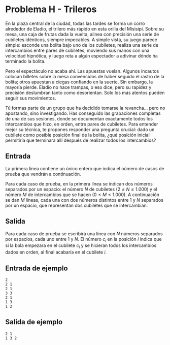 # Problema H - Trileros
En la plaza central de la ciudad, todas las tardes se forma un corro alrededor
de Eladio, el trilero más rápido en esta orilla del Misisipi. Sobre su mesa,
una caja de frutas dada la vuelta, alinea con precisión una serie de cubiletes
idénticos, siempre impecables. A simple vista, su juego parece simple: esconde
una bolita bajo uno de los cubiletes, realiza una serie de intercambios entre
pares de cubiletes, moviendo sus manos con una velocidad hipnótica, y luego
reta a algún espectador a adivinar dónde ha terminado la bolita.

Pero el espectáculo no acaba ahí. Las apuestas vuelan. Algunos incautos colocan
billetes sobre la mesa convencidos de haber seguido el rastro de la bolita;
otros apuestan a ciegas confiando en la suerte. Sin embargo, la mayoría pierde.
Eladio no hace trampas, o eso dice, pero su rapidez y precisión deslumbran
tanto como desorientan. Solo los más atentos pueden seguir sus movimientos.

Tú formas parte de un grupo que ha decidido tomarse la revancha... pero no
apostando, sino investigando. Has conseguido las grabaciones completas de una
de sus sesiones, donde se documentan exactamente todos los intercambios que
hizo, en orden, entre pares de cubiletes. Para entender mejor su técnica, te
propones responder una pregunta crucial: dado un cubilete como posible posición
final de la bolita, ¿qué posición inicial permitiría que terminara allí después
de realizar todos los intercambios?

## Entrada
La primera línea contiene un único entero que indica el número de casos de
prueba que vendrán a continuación.

Para cada caso de prueba, en la primera línea se indican dos números separados
por un espacio: el número $N$ de cubiletes ($2 \leq N \leq 1.000$) y el número
$M$ de intercambios que se hacen ($0 \leq M \leq 1.000$).  A continuación se
dan $M$ líneas, cada una con dos números distintos entre 1 y $N$ separados por
un espacio, que representan dos cubiletes que se intercambian.

## Salida
Para cada caso de prueba se escribirá una línea con $N$ números separados por
espacios, cada uno entre 1 y $N$. El número $c_i$ en la posición $i$ indica que
si la bola empezara en el cubilete $c_i$ y se hicieran todos los intercambios
dados en orden, al final acabaría en el cubilete $i$.

## Entrada de ejemplo
```
2
2 1
2 1
3 3
2 1
1 3
1 2
```

## Salida de ejemplo
```
2 1
1 3 2
```
